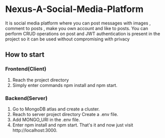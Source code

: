 # Nexus-A-Social-Media-Platform
It is social media platform where you can post messages with images , comment to posts , make you own account and like to posts.
You can perform CRUD operations on post and JWT authentication is present in the project so it can be used without compromising with privacy

## How to start
### Frontend(Client)
1. Reach the project directory 
2. Simply enter commands npm install and npm start.

### Backend(Server)
1. Go to MongoDB atlas and create a cluster.
2. Reach to server project directory Create a .env file.
3. Add MONGO_URI in the .env file.
4. Enter npm install and npm start.
That's it and now just visit http://localhost:3000.
